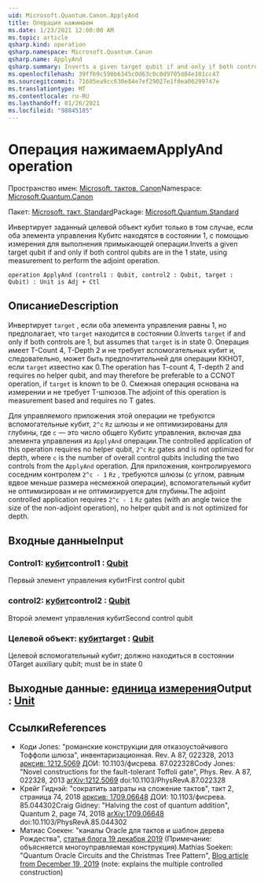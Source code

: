 ```yaml
---
uid: Microsoft.Quantum.Canon.ApplyAnd
title: Операция нажимаем
ms.date: 1/23/2021 12:00:00 AM
ms.topic: article
qsharp.kind: operation
qsharp.namespace: Microsoft.Quantum.Canon
qsharp.name: ApplyAnd
qsharp.summary: Inverts a given target qubit if and only if both control qubits are in the 1 state, using measurement to perform the adjoint operation.
ms.openlocfilehash: 39ffb9c598b6345c0d63c0c0d9705d84e101cc47
ms.sourcegitcommit: 71605ea9cc630e84e7ef29027e1f0ea06299747e
ms.translationtype: MT
ms.contentlocale: ru-RU
ms.lasthandoff: 01/26/2021
ms.locfileid: "98845185"
---
```

# <a name="applyand-operation"></a><span data-ttu-id="65598-102">Операция нажимаем</span><span class="sxs-lookup"><span data-stu-id="65598-102">ApplyAnd operation</span></span>

<span data-ttu-id="65598-103">Пространство имен: [Microsoft. тактов. Canon](xref:Microsoft.Quantum.Canon)</span><span class="sxs-lookup"><span data-stu-id="65598-103">Namespace: [Microsoft.Quantum.Canon](xref:Microsoft.Quantum.Canon)</span></span>

<span data-ttu-id="65598-104">Пакет: [Microsoft. такт. Standard](https://nuget.org/packages/Microsoft.Quantum.Standard)</span><span class="sxs-lookup"><span data-stu-id="65598-104">Package: [Microsoft.Quantum.Standard](https://nuget.org/packages/Microsoft.Quantum.Standard)</span></span>


<span data-ttu-id="65598-105">Инвертирует заданный целевой объект кубит только в том случае, если оба элемента управления Кубитс находятся в состоянии 1, с помощью измерения для выполнения примыкающей операции.</span><span class="sxs-lookup"><span data-stu-id="65598-105">Inverts a given target qubit if and only if both control qubits are in the 1 state, using measurement to perform the adjoint operation.</span></span>

```qsharp
operation ApplyAnd (control1 : Qubit, control2 : Qubit, target : Qubit) : Unit is Adj + Ctl
```


## <a name="description"></a><span data-ttu-id="65598-106">Описание</span><span class="sxs-lookup"><span data-stu-id="65598-106">Description</span></span>

<span data-ttu-id="65598-107">Инвертирует `target` , если оба элемента управления равны 1, но предполагает, что `target` находится в состоянии 0.</span><span class="sxs-lookup"><span data-stu-id="65598-107">Inverts `target` if and only if both controls are 1, but assumes that `target` is in state 0.</span></span>  <span data-ttu-id="65598-108">Операция имеет T-Count 4, T-Depth 2 и не требует вспомогательных кубит и, следовательно, может быть предпочтительней для операции ККНОТ, если `target` известно как 0.</span><span class="sxs-lookup"><span data-stu-id="65598-108">The operation has T-count 4, T-depth 2 and requires no helper qubit, and may therefore be preferable to a CCNOT operation, if `target` is known to be 0.</span></span>  <span data-ttu-id="65598-109">Смежная операция основана на измерении и не требует T-шлюзов.</span><span class="sxs-lookup"><span data-stu-id="65598-109">The adjoint of this operation is measurement based and requires no T gates.</span></span>

<span data-ttu-id="65598-110">Для управляемого приложения этой операции не требуются вспомогательные кубит, `2^c` `Rz` шлюзы и не оптимизированы для глубины, где `c` — это число общего Кубитс управления, включая два элемента управления из `ApplyAnd` операции.</span><span class="sxs-lookup"><span data-stu-id="65598-110">The controlled application of this operation requires no helper qubit, `2^c` `Rz` gates and is not optimized for depth, where `c` is the number of overall control qubits including the two controls from the `ApplyAnd` operation.</span></span>  <span data-ttu-id="65598-111">Для приложения, контролируемого соседним контролем `2^c - 1` `Rz` , требуются шлюзы (с углом, равным вдвое меньше размера несмежной операции), вспомогательный кубит не оптимизирован и не оптимизируется для глубины.</span><span class="sxs-lookup"><span data-stu-id="65598-111">The adjoint controlled application requires `2^c - 1` `Rz` gates (with an angle twice the size of the non-adjoint operation), no helper qubit and is not optimized for depth.</span></span>

## <a name="input"></a><span data-ttu-id="65598-112">Входные данные</span><span class="sxs-lookup"><span data-stu-id="65598-112">Input</span></span>

### <a name="control1--qubit"></a><span data-ttu-id="65598-113">Control1: [кубит](xref:microsoft.quantum.lang-ref.qubit)</span><span class="sxs-lookup"><span data-stu-id="65598-113">control1 : [Qubit](xref:microsoft.quantum.lang-ref.qubit)</span></span>

<span data-ttu-id="65598-114">Первый элемент управления кубит</span><span class="sxs-lookup"><span data-stu-id="65598-114">First control qubit</span></span>


### <a name="control2--qubit"></a><span data-ttu-id="65598-115">control2: [кубит](xref:microsoft.quantum.lang-ref.qubit)</span><span class="sxs-lookup"><span data-stu-id="65598-115">control2 : [Qubit](xref:microsoft.quantum.lang-ref.qubit)</span></span>

<span data-ttu-id="65598-116">Второй элемент управления кубит</span><span class="sxs-lookup"><span data-stu-id="65598-116">Second control qubit</span></span>


### <a name="target--qubit"></a><span data-ttu-id="65598-117">Целевой объект: [кубит](xref:microsoft.quantum.lang-ref.qubit)</span><span class="sxs-lookup"><span data-stu-id="65598-117">target : [Qubit](xref:microsoft.quantum.lang-ref.qubit)</span></span>

<span data-ttu-id="65598-118">Целевой вспомогательный кубит; должно находиться в состоянии 0</span><span class="sxs-lookup"><span data-stu-id="65598-118">Target auxiliary qubit; must be in state 0</span></span>



## <a name="output--unit"></a><span data-ttu-id="65598-119">Выходные данные: [единица измерения](xref:microsoft.quantum.lang-ref.unit)</span><span class="sxs-lookup"><span data-stu-id="65598-119">Output : [Unit](xref:microsoft.quantum.lang-ref.unit)</span></span>



## <a name="references"></a><span data-ttu-id="65598-120">Ссылки</span><span class="sxs-lookup"><span data-stu-id="65598-120">References</span></span>

- <span data-ttu-id="65598-121">Коди Jones: "романские конструкции для отказоустойчивого Тоффоли шлюза", инвентаризационная. Rev. A 87, 022328, 2013 [арксив: 1212.5069](https://arxiv.org/abs/1212.5069) ДОИ: 10.1103/фисрева. 87.022328</span><span class="sxs-lookup"><span data-stu-id="65598-121">Cody Jones: "Novel constructions for the fault-tolerant Toffoli gate", Phys. Rev. A 87, 022328, 2013 [arXiv:1212.5069](https://arxiv.org/abs/1212.5069) doi:10.1103/PhysRevA.87.022328</span></span>
- <span data-ttu-id="65598-122">Крейг Гиднэй: "сократить затраты на сложение тактов", такт 2, страница 74, 2018 [арксив: 1709.06648](https://arxiv.org/abs/1709.06648) ДОИ: 10.1103/фисрева. 85.044302</span><span class="sxs-lookup"><span data-stu-id="65598-122">Craig Gidney: "Halving the cost of quantum addition", Quantum 2, page 74, 2018 [arXiv:1709.06648](https://arxiv.org/abs/1709.06648) doi:10.1103/PhysRevA.85.044302</span></span>
- <span data-ttu-id="65598-123">Матиас Соекен: "каналы Oracle для тактов и шаблон дерева Рождества", [статья блога 19 декабря 2019](https://msoeken.github.io/blog_qac.html) (Примечание: объясняется многоуправляемая конструкция).</span><span class="sxs-lookup"><span data-stu-id="65598-123">Mathias Soeken: "Quantum Oracle Circuits and the Christmas Tree Pattern", [Blog article from December 19, 2019](https://msoeken.github.io/blog_qac.html) (note: explains the multiple controlled construction)</span></span>